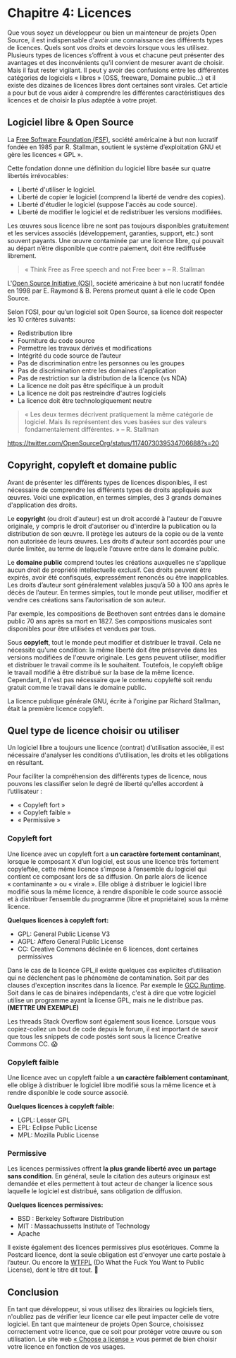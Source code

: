 
# Chapitre 4: Licences

Que vous soyez un développeur ou bien un mainteneur de projets Open Source, il est indispensable d'avoir une connaissance des différents types de licences. Quels sont vos droits et devoirs lorsque vous les utilisez. Plusieurs types de licences s’offrent à vous et chacune peut présenter des avantages et des inconvénients qu’il convient de mesurer avant de choisir. Mais il faut rester vigilant. Il peut y avoir des confusions entre les différentes catégories de logiciels « libres » (OSS, freeware, Domaine public…) et il existe des dizaines de licences libres dont certaines sont virales. Cet article a pour but de vous aider à comprendre les différentes caractéristiques des licences et de choisir la plus adaptée à votre projet.

## Logiciel libre & Open Source

La [Free Software Foundation (FSF)](www.fsf.org), société américaine à but non lucratif fondée en 1985 par R. Stallman, soutient le système d’exploitation GNU et gère les licences « GPL ».

Cette fondation donne une définition du logiciel libre basée sur quatre libertés irrévocables:

- Liberté d'utiliser le logiciel.
- Liberté de copier le logiciel (comprend la liberté de vendre des copies).
- Liberté d'étudier le logiciel (suppose l'accès au code source).
- Liberté de modifier le logiciel et de redistribuer les versions modifiées.

Les œuvres sous licence libre ne sont pas toujours disponibles gratuitement et les services associés (développement, garanties, support, etc.) sont souvent payants. Une œuvre contaminée par une licence libre, qui pouvait au départ n’être disponible que contre paiement, doit être rediffusée librement.

> « Think Free as Free speech and not Free beer »
> – R. Stallman

L'[Open Source Initiative (OSI)](http://opensource.org/), société américaine à but non lucratif fondée en 1998 par E. Raymond & B. Perens promeut quant à elle le code Open Source.

Selon l’OSI, pour qu’un logiciel soit Open Source, sa licence doit respecter les 10 critères suivants:

- Redistribution libre
- Fourniture du code source
- Permettre les travaux dérivés et modifications
- Intégrité du code source de l’auteur
- Pas de discrimination entre les personnes ou les groupes
- Pas de discrimination entre les domaines d'application
- Pas de restriction sur la distribution de la licence (vs NDA)
- La licence ne doit pas être spécifique à un produit
- La licence ne doit pas restreindre d'autres logiciels
- La licence doit être technologiquement neutre

> « Les deux termes décrivent pratiquement la même catégorie de logiciel. Mais ils représentent des vues basées sur des valeurs fondamentalement différentes. »
> – R. Stallman

https://twitter.com/OpenSourceOrg/status/1174073039534706688?s=20

## Copyright, copyleft et domaine public

Avant de présenter les différents types de licences disponibles, il est nécessaire de comprendre les différents types de droits appliqués aux œuvres. Voici une explication, en termes simples, des 3 grands domaines d'application des droits.

Le **copyright** (ou droit d'auteur) est un droit accordé à l'auteur de l'œuvre originale, y compris le droit d'autoriser ou d'interdire la publication ou la distribution de son œuvre. Il protège les auteurs de la copie ou de la vente non autorisée de leurs œuvres. Les droits d'auteur sont accordés pour une durée limitée, au terme de laquelle l'œuvre entre dans le domaine public.

Le **domaine public** comprend toutes les créations auxquelles ne s'applique aucun droit de propriété intellectuelle exclusif. Ces droits peuvent être expirés, avoir été confisqués, expressément renoncés ou être inapplicables. Les droits d’auteur sont généralement valables jusqu’à 50 à 100 ans après le décès de l’auteur. En termes simples, tout le monde peut utiliser, modifier et vendre ces créations sans l’autorisation de son auteur.

Par exemple, les compositions de Beethoven sont entrées dans le domaine public 70 ans après sa mort en 1827. Ses compositions musicales sont disponibles pour être utilisées et vendues par tous.

Sous **copyleft**, tout le monde peut modifier et distribuer le travail. Cela ne nécessite qu'une condition: la même liberté doit être préservée dans les versions modifiées de l'œuvre originale. Les gens peuvent utiliser, modifier et distribuer le travail comme ils le souhaitent. Toutefois, le copyleft oblige le travail modifié à être distribué sur la base de la même licence. Cependant, il n'est pas nécessaire que le contenu copylefté soit rendu gratuit comme le travail dans le domaine public.

La licence publique générale GNU, écrite à l'origine par Richard Stallman, était la première licence copyleft.

## Quel type de licence choisir ou utiliser

Un logiciel libre a toujours une licence (contrat) d’utilisation associée, il est nécessaire d'analyser les conditions d’utilisation, les droits et les obligations en résultant.

Pour faciliter la compréhension des différents types de licence, nous pouvons les classifier selon le degré de liberté qu'elles accordent à l’utilisateur :

- « Copyleft fort »
- « Copyleft faible »
- « Permissive »

### Copyleft fort

Une licence avec un copyleft fort a **un caractère fortement contaminant**, lorsque le composant X d’un logiciel, est sous une licence très fortement copyleftée, cette même licence  s’impose à l’ensemble du logiciel qui contient ce composant lors de sa diffusion. On parle alors de licence « contaminante » ou « virale ». Elle oblige à distribuer le logiciel libre modifié sous la même licence, à rendre disponible le code source associé et à distribuer l’ensemble du programme (libre et propriétaire) sous la même licence.

**Quelques licences à copyleft fort:**

- GPL: General Public License V3
- AGPL: Affero General Public License
- CC: Creative Commons déclinée en 6 licences, dont certaines permissives

Dans le cas de la licence GPL,il existe quelques cas explicites d’utilisation qui ne déclenchent pas le phénomène de contamination. Soit par des clauses d'exception inscrites dans la licence. Par exemple le [GCC Runtime](https://gcc.gnu.org/onlinedocs/libstdc++/manual/license.html). Soit dans le cas de binaires indépendants, c'est à dire que votre logiciel utilise un programme ayant la license GPL, mais ne le distribue pas. **(METTRE UN EXEMPLE)**

Les threads Stack Overflow sont également sous licence. Lorsque vous copiez-collez un bout de code depuis le forum, il est important de savoir que tous les snippets de code postés sont sous la licence Creative Commons CC. 😱

### Copyleft faible

Une licence avec un copyleft faible a **un caractère faiblement contaminant**, elle oblige à distribuer le logiciel libre modifié sous la même licence et à rendre disponible le code source associé.

**Quelques licences à copyleft faible:**

- LGPL: Lesser GPL
- EPL: Eclipse Public License
- MPL: Mozilla Public License

### Permissive

Les licences permissives offrent **la plus grande liberté avec un partage sans condition**. En général, seule la citation des auteurs originaux est demandée et elles permettent à tout acteur de changer la licence sous laquelle le logiciel est distribué, sans obligation de diffusion.

**Quelques licences permissives:**

- BSD : Berkeley Software Distribution
- MIT : Massachussetts Institute of Technology
- Apache

Il existe également des licences permissives plus esotériques. Comme la Postcard licence, dont la seule obligation est d'envoyer une carte postale à l’auteur. Ou encore la [WTFPL](http://www.wtfpl.net/) (Do What the Fuck You Want to Public License), dont le titre dit tout. 🙂

## Conclusion

En tant que développeur, si vous utilisez des librairies ou logiciels tiers, n'oubliez pas de vérifier leur licence car elle peut impacter celle de votre logiciel. En tant que mainteneur de projets Open Source, choisissez correctement votre licence, que ce soit pour protéger votre œuvre ou son utilisation. Le site web [« Choose a license »]( https://choosealicense.com/) vous permet de bien choisir votre licence en fonction de vos usages.

